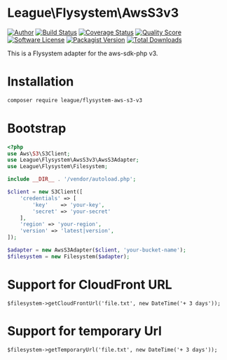 # League\Flysystem\AwsS3v3

[![Author](http://img.shields.io/badge/author-@frankdejonge-blue.svg?style=flat-square)](https://twitter.com/frankdejonge)
[![Build Status](https://img.shields.io/travis/thephpleague/flysystem-aws-s3-v3/master.svg?style=flat-square)](https://travis-ci.org/thephpleague/flysystem-aws-s3-v3)
[![Coverage Status](https://img.shields.io/scrutinizer/coverage/g/thephpleague/flysystem-aws-s3-v3.svg?style=flat-square)](https://scrutinizer-ci.com/g/thephpleague/flysystem-aws-s3-v3)
[![Quality Score](https://img.shields.io/scrutinizer/g/thephpleague/flysystem-aws-s3-v3.svg?style=flat-square)](https://scrutinizer-ci.com/g/thephpleague/flysystem-aws-s3-v3)
[![Software License](https://img.shields.io/badge/license-MIT-brightgreen.svg?style=flat-square)](LICENSE)
[![Packagist Version](https://img.shields.io/packagist/v/league/flysystem-aws-s3-v3.svg?style=flat-square)](https://packagist.org/packages/league/flysystem-aws-s3-v3)
[![Total Downloads](https://img.shields.io/packagist/dt/league/flysystem-aws-s3-v3.svg?style=flat-square)](https://packagist.org/packages/league/flysystem-aws-s3-v3)

This is a Flysystem adapter for the aws-sdk-php v3.

# Installation

```bash
composer require league/flysystem-aws-s3-v3
```

# Bootstrap

``` php
<?php
use Aws\S3\S3Client;
use League\Flysystem\AwsS3v3\AwsS3Adapter;
use League\Flysystem\Filesystem;

include __DIR__ . '/vendor/autoload.php';

$client = new S3Client([
    'credentials' => [
        'key'    => 'your-key',
        'secret' => 'your-secret'
    ],
    'region' => 'your-region',
    'version' => 'latest|version',
]);

$adapter = new AwsS3Adapter($client, 'your-bucket-name');
$filesystem = new Filesystem($adapter);
```

# Support for CloudFront URL
```
$filesystem->getCloudFrontUrl('file.txt', new DateTime('+ 3 days'));
```

# Support for temporary Url
```
$filesystem->getTemporaryUrl('file.txt', new DateTime('+ 3 days'));
```